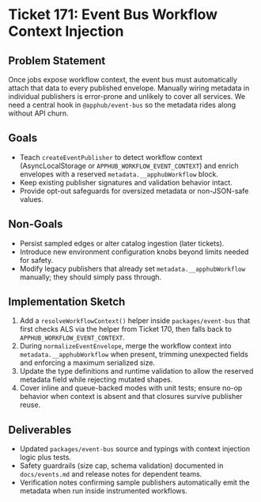 # Ticket 171: Event Bus Workflow Context Injection

## Problem Statement
Once jobs expose workflow context, the event bus must automatically attach that data to every published envelope. Manually wiring metadata in individual publishers is error-prone and unlikely to cover all services. We need a central hook in `@apphub/event-bus` so the metadata rides along without API churn.

## Goals
- Teach `createEventPublisher` to detect workflow context (AsyncLocalStorage or `APPHUB_WORKFLOW_EVENT_CONTEXT`) and enrich envelopes with a reserved `metadata.__apphubWorkflow` block.
- Keep existing publisher signatures and validation behavior intact.
- Provide opt-out safeguards for oversized metadata or non-JSON-safe values.

## Non-Goals
- Persist sampled edges or alter catalog ingestion (later tickets).
- Introduce new environment configuration knobs beyond limits needed for safety.
- Modify legacy publishers that already set `metadata.__apphubWorkflow` manually; they should simply pass through.

## Implementation Sketch
1. Add a `resolveWorkflowContext()` helper inside `packages/event-bus` that first checks ALS via the helper from Ticket 170, then falls back to `APPHUB_WORKFLOW_EVENT_CONTEXT`.
2. During `normalizeEventEnvelope`, merge the workflow context into `metadata.__apphubWorkflow` when present, trimming unexpected fields and enforcing a maximum serialized size.
3. Update the type definitions and runtime validation to allow the reserved metadata field while rejecting mutated shapes.
4. Cover inline and queue-backed modes with unit tests; ensure no-op behavior when context is absent and that closures survive publisher reuse.

## Deliverables
- Updated `packages/event-bus` source and typings with context injection logic plus tests.
- Safety guardrails (size cap, schema validation) documented in `docs/events.md` and release notes for dependent teams.
- Verification notes confirming sample publishers automatically emit the metadata when run inside instrumented workflows.
